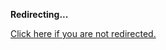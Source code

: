 <!DOCTYPE html>
<html>
<head>
<title>Redirecting...</title>
<link rel="canonical" href="http://home.jle0.com:4111/entry/io-monad-considered-harmful.md"/>
<meta http-equiv="content-type" content="text/html; charset=utf-8" />
<meta http-equiv="refresh" content="0; url=#{destination_path}" />
</head>
<body>
  <p><strong>Redirecting...</strong></p>
  <p><a href='http://home.jle0.com:4111/entry/io-monad-considered-harmful.md'>Click here if you are not redirected.</a></p>
  <script>
    document.location.href = "http://home.jle0.com:4111/entry/io-monad-considered-harmful.md";
  </script>
</body>
</html>
